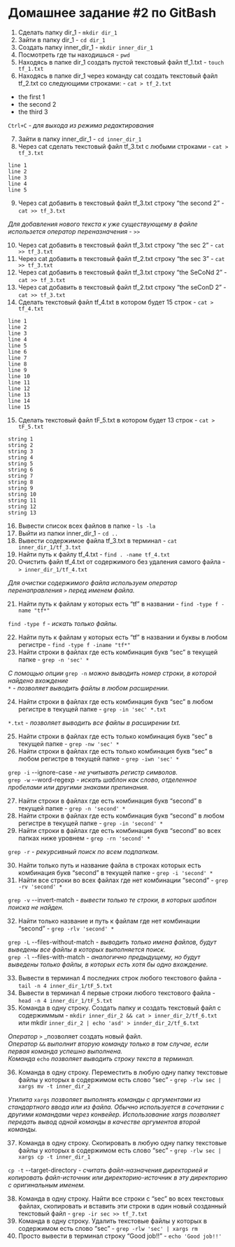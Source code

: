  # Домашнее задание #2 по GitBash
 1. Сделать папку dir_1 - `mkdir dir_1`
 2. Зайти в папку dir_1 - `cd dir_1`
 3. Создать папку inner_dir_1 - `mkdir inner_dir_1`
 4. Посмотреть где ты находишься - `pwd`
 5. Находясь в папке dir_1 создать пустой текстовый файл tf_1.txt - `touch tf_1.txt`
 6. Находясь в папке dir_1 через команду cat создать текстовый файл tf_2.txt со следующими строками: - `cat > tf_2.txt`
- the first 1
- the second 2
- the third 3  

`Ctrl+C` - _для выхода из режима редактирования_

 7. Зайти в папку inner_dir_1 - `cd inner_dir_1`
 8. Через cat сделать текстовый файл tf_3.txt  c любыми строками - `cat > tf_3.txt`
```
line 1
line 2
line 3
line 4
line 5
```
 9. Через cat добавить в текстовый файл tf_3.txt строку “the second 2” - `cat >> tf_3.txt`

_Для добавления нового текста к уже существующему в файле использется оператор переназначения_ - `>>`

 10. Через cat добавить в текстовый файл tf_3.txt строку “the sec 2” - `cat >> tf_3.txt`
 11. Через cat добавить в текстовый файл tf_2.txt строку “the sec 3” - `cat >> tf_3.txt`
 12. Через cat добавить в текстовый файл tf_3.txt строку “the SeCoNd 2” - `cat >> tf_3.txt`
 13. Через cat добавить в текстовый файл tf_2.txt строку “the seConD 2” - `cat >> tf_3.txt`
 14. Сделать текстовый файл tf_4.txt в котором будет 15 строк - `cat > tf_4.txt`
```
line 1
line 2
line 3
line 4
line 5
line 6
line 7
line 8 
line 9
line 10
line 11
line 12
line 13
line 14
line 15
```
 15. Сделать текстовый файл tF_5.txt в котором будет 13 строк - `cat > tF_5.txt`
```
string 1
string 2
string 3
string 4
string 5
string 6
string 7
string 8
string 9
string 10
string 11
string 12
string 13
```
 16. Вывести список всех файлов в папке - `ls -la`
 17. Выйти из папки inner_dir_1 - `cd ..`
 18. Вывести содержимое файла tf_3.txt в терминал - `cat inner_dir_1/tf_3.txt`
 19. Найти путь к файлу tf_4.txt - `find . -name tf_4.txt`
 20. Очистить файл tf_4.txt от содержимого без удаления самого файла - `> inner_dir_1/tf_4.txt`  

_Для очистки содержимого файла используем оператор перенаправления_ `>` _перед именем файла._

 21. Найти путь к файлам у которых есть  “tf” в названии - `find -type f -name "tf*"`

`find -type f` - _искать только файлы._

 22. Найти путь к файлам у которых есть  “tf” в названии и буквы в любом регистре - `find -type f -iname "tf*"`
 23. Найти строки в файлах где есть комбинация букв “sec” в текущей папке - `grep -n 'sec' *`

_C помощью опции_ `grep -n` _можно выводить номер строки, в которой найдено вхождение_  
`*` - _позволяет выводить файлы в любом расширении._

 24. Найти строки в файлах где есть комбинация букв “sec” в любом регистре в текущей папке - `grep -in 'sec' *.txt`

`*.txt` - _позволяет выводить все файлы в расширении txt._

 25. Найти строки в файлах где есть только комбинация букв “sec” в текущей папке - `grep -nw 'sec' *`
 26. Найти строки в файлах где есть только комбинация букв “sec” в любом регистре в текущей папке - `grep -iwn 'sec' *`

`grep -i` --ignore-case  - _не учитывать регистр символов._  
`grep -w` --word-regexp - _искать шаблон как слово, отделенное пробелами или другими знаками препинания._

 27. Найти строки в файлах где есть комбинация букв “second” в текущей папке - `grep -n 'second' *`
 28. Найти строки в файлах где есть комбинация букв “second” в любом регистре в текущей папке - `grep -in 'second' *`
 29. Найти строки в файлах где есть комбинация букв “second” во всех папках ниже уровнем - `grep -rn 'second' *`

`grep -r` - _рекурсивный поиск по всем подпапкам._

 30. Найти только путь и название файла в строках которых есть комбинация букв “second” в текущей папке - `grep -i 'second' *`
 31. Найти все строки во всех файлах где нет комбинации “second” - `grep -rv 'second' *`

`grep -v` --invert-match - _вывести только те строки, в которых шаблон поиска не найден._

 32. Найти только название и путь к файлам где нет комбинации “second” - `grep -rlv 'second' *`

`grep -L` --files-without-match - _выводить только имена файлов, будут выведены все файлы в которых выполняется поиск._  
`grep -l` --files-with-match - _аналогично предыдущему, но будут выведены только файлы, в которых есть хотя бы одно вхождение._

 33. Вывести в терминал 4 последних строк любого текстового файла - `tail -n 4 inner_dir_1/tF_5.txt`
 34. Вывести в терминал 4 первые строки любого текстового файла - `head -n 4 inner_dir_1/tF_5.txt`
 35. Команда в одну строку. Создать папку и создать текстовый файл с содержиммым - `mkdir inner_dir_2 && cat > inner_dir_2/tf_6.txt` или mkdir `inner_dir_2 | echo 'asd' > innder_dir_2/tf_6.txt`

_Оператор_ `>` _позволяет создать новый файл.  
_Оператор_ `&&` _выполнит вторую команду только в том случае, если первая команда успешно выполнена._  
_Команда_ `echo` _позволяет выводить строку текста в терминал._

 36. Команда в одну строку. Переместить в любую одну папку текстовые файлы у которых в содержимом есть слово “sec” - `grep -rlw sec | xargs mv -t inner_dir_2`

_Утилита_ `xargs` _позволяет выполнять команды с аргументами из стандартного ввода или из файла. Обычно используется в сочетании с другими командами через конвейер. Использование xargs позволяет передать вывод одной команды в качестве аргументов второй команды._

 37. Команда в одну строку. Скопировать в любую одну папку текстовые файлы у которых в содержимом есть слово “sec” - `grep -rlw sec | xargs cp -t inner_dir_1`

`cp -t` --target-directory - _считать файл-назначения директорией и копировать файл-источник или директорию-источник в эту директорию с оригинальным именем._

 38. Команда в одну строку. Найти все строки c “sec” во всех текстовых файлах, скопировать и вставить эти строки в один новый созданный текстовый файл - `grep -ir sec >> tf_7.txt`
 39. Команда в одну строку. Удалить текстовые файлы у которых в содержимом есть слово “sec” - `grep -rlw 'sec' | xargs rm`
 40. Просто вывести в терминал строку “Good job!!” - `echo 'Good job!!'`


